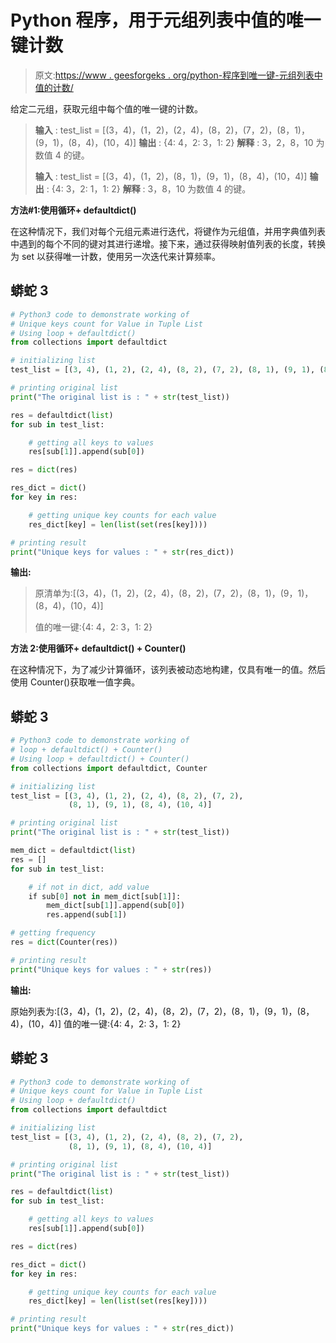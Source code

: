 # Python 程序，用于元组列表中值的唯一键计数

> 原文:[https://www . geesforgeks . org/python-程序到唯一键-元组列表中值的计数/](https://www.geeksforgeeks.org/python-program-to-unique-keys-count-for-value-in-tuple-list/)

给定二元组，获取元组中每个值的唯一键的计数。

> **输入** : test_list = [(3，4)，(1，2)，(2，4)，(8，2)，(7，2)，(8，1)，(9，1)，(8，4)，(10，4)]
> **输出** : {4: 4，2: 3，1: 2}
> **解释** : 3，2，8，10 为数值 4 的键。
> 
> **输入** : test_list = [(3，4)，(1，2)，(8，1)，(9，1)，(8，4)，(10，4)]
> **输出** : {4: 3，2: 1，1: 2}
> **解释** : 3，8，10 为数值 4 的键。

**方法#1:使用循环+ defaultdict()**

在这种情况下，我们对每个元组元素进行迭代，将键作为元组值，并用字典值列表中遇到的每个不同的键对其进行递增。接下来，通过获得映射值列表的长度，转换为 set 以获得唯一计数，使用另一次迭代来计算频率。

## 蟒蛇 3

```py
# Python3 code to demonstrate working of 
# Unique keys count for Value in Tuple List
# Using loop + defaultdict()
from collections import defaultdict

# initializing list
test_list = [(3, 4), (1, 2), (2, 4), (8, 2), (7, 2), (8, 1), (9, 1), (8, 4), (10, 4)]

# printing original list
print("The original list is : " + str(test_list))

res = defaultdict(list)
for sub in test_list:

    # getting all keys to values
    res[sub[1]].append(sub[0])

res = dict(res)

res_dict = dict()
for key in res:

    # getting unique key counts for each value
    res_dict[key] = len(list(set(res[key])))

# printing result 
print("Unique keys for values : " + str(res_dict))
```

**输出:**

> 原清单为:[(3，4)，(1，2)，(2，4)，(8，2)，(7，2)，(8，1)，(9，1)，(8，4)，(10，4)]
> 
> 值的唯一键:{4: 4，2: 3，1: 2}

**方法 2:使用循环+ defaultdict() + Counter()**

在这种情况下，为了减少计算循环，该列表被动态地构建，仅具有唯一的值。然后使用 Counter()获取唯一值字典。

## 蟒蛇 3

```py
# Python3 code to demonstrate working of 
# loop + defaultdict() + Counter()
# Using loop + defaultdict() + Counter()
from collections import defaultdict, Counter

# initializing list
test_list = [(3, 4), (1, 2), (2, 4), (8, 2), (7, 2),
             (8, 1), (9, 1), (8, 4), (10, 4)]

# printing original list
print("The original list is : " + str(test_list))

mem_dict = defaultdict(list)
res = []
for sub in test_list:

    # if not in dict, add value 
    if sub[0] not in mem_dict[sub[1]]:
        mem_dict[sub[1]].append(sub[0])
        res.append(sub[1])

# getting frequency 
res = dict(Counter(res))

# printing result 
print("Unique keys for values : " + str(res))
```

**输出:**

原始列表为:[(3，4)，(1，2)，(2，4)，(8，2)，(7，2)，(8，1)，(9，1)，(8，4)，(10，4)]
值的唯一键:{4: 4，2: 3，1: 2}

## 蟒蛇 3

```py
# Python3 code to demonstrate working of 
# Unique keys count for Value in Tuple List
# Using loop + defaultdict()
from collections import defaultdict

# initializing list
test_list = [(3, 4), (1, 2), (2, 4), (8, 2), (7, 2), 
             (8, 1), (9, 1), (8, 4), (10, 4)]

# printing original list
print("The original list is : " + str(test_list))

res = defaultdict(list)
for sub in test_list:

    # getting all keys to values
    res[sub[1]].append(sub[0])

res = dict(res)

res_dict = dict()
for key in res:

    # getting unique key counts for each value
    res_dict[key] = len(list(set(res[key])))

# printing result 
print("Unique keys for values : " + str(res_dict))
```